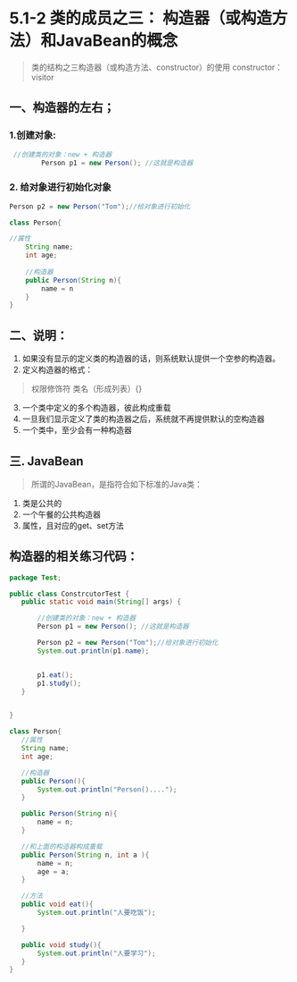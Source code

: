 # 5.1-2 类的成员之三： 构造器（或构造方法）和JavaBean的概念

> 类的结构之三构造器（或构造方法、constructor）的使用
 constructor：visitor
 
## 一、构造器的左右；
### 1.创建对象:
```java
 //创建类的对象：new + 构造器
        Person p1 = new Person(); //这就是构造器
```
### 2. 给对象进行初始化对象
```java
Person p2 = new Person("Tom");//给对象进行初始化

class Person{

//属性
    String name;
    int age;
    
    //构造器
    public Person(String n){
        name = n
    }
}
```


## 二、说明：
 1. 如果没有显示的定义类的构造器的话，则系统默认提供一个空参的构造器。
 2. 定义构造器的格式：
> 权限修饰符 类名（形成列表）{}

 3. 一个类中定义的多个构造器，彼此构成重载
 4. 一旦我们显示定义了类的构造器之后，系统就不再提供默认的空构造器
 5. 一个类中，至少会有一种构造器
 
 ## 三. JavaBean
 > 所谓的JavaBean，是指符合如下标准的Java类：
 1. 类是公共的
 2. 一个午餐的公共构造器
 3. 属性，且对应的get、set方法
 
 ## 构造器的相关练习代码：
 ```java
package Test;

public class ConstrcutorTest {
    public static void main(String[] args) {

        //创建类的对象：new + 构造器
        Person p1 = new Person(); //这就是构造器

        Person p2 = new Person("Tom");//给对象进行初始化
        System.out.println(p1.name);


        p1.eat();
        p1.study();
    }


}

class Person{
    //属性
    String name;
    int age;

    //构造器
    public Person(){
        System.out.println("Person()....");
    }

    public Person(String n){
        name = n;
    }

    //和上面的构造器构成重载
    public Person(String n, int a ){
        name = n;
        age = a;
    }

    //方法
    public void eat(){
        System.out.println("人要吃饭");

    }

    public void study(){
        System.out.println("人要学习");
    }
}
```
